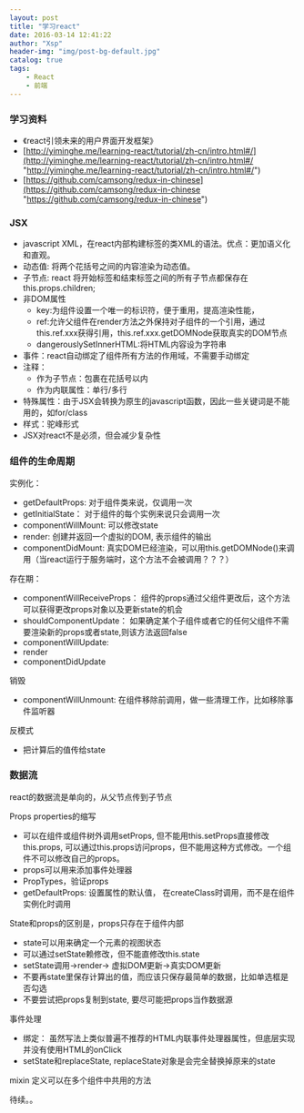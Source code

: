 ```yaml
---
layout: post
title: "学习react"
date: 2016-03-14 12:41:22
author: "Xsp"
header-img: "img/post-bg-default.jpg"
catalog: true
tags:
    - React
    - 前端
---
```



### 学习资料

+ 《react引领未来的用户界面开发框架》
+ [http://yiminghe.me/learning-react/tutorial/zh-cn/intro.html#/](http://yiminghe.me/learning-react/tutorial/zh-cn/intro.html#/ "http://yiminghe.me/learning-react/tutorial/zh-cn/intro.html#/")
+ [https://github.com/camsong/redux-in-chinese](https://github.com/camsong/redux-in-chinese "https://github.com/camsong/redux-in-chinese")


### JSX

+ javascript XML，在react内部构建标签的类XML的语法。优点：更加语义化和直观。
+ 动态值: 将两个花括号之间的内容渲染为动态值。
+ 子节点: react 将开始标签和结束标签之间的所有子节点都保存在this.props.children;
+ 非DOM属性
	+ key:为组件设置一个唯一的标识符，便于重用，提高渲染性能，
	+ ref:允许父组件在render方法之外保持对子组件的一个引用，通过this.ref.xxx获得引用，this.ref.xxx.getDOMNode获取真实的DOM节点
	+ dangerouslySetInnerHTML:将HTML内容设为字符串
+ 事件：react自动绑定了组件所有方法的作用域，不需要手动绑定
+ 注释：
	+ 作为子节点：包裹在花括号以内
	+ 作为内联属性：单行/多行
+ 特殊属性：由于JSX会转换为原生的javascript函数，因此一些关键词是不能用的，如for/class
+ 样式：驼峰形式
+ JSX对react不是必须，但会减少复杂性

### 组件的生命周期

实例化：

+ getDefaultProps: 对于组件类来说，仅调用一次
+ getInitialState： 对于组件的每个实例来说只会调用一次
+ componentWillMount: 可以修改state
+ render: 创建并返回一个虚拟的DOM, 表示组件的输出
+ componentDidMount: 真实DOM已经渲染，可以用this.getDOMNode()来调用（当react运行于服务端时，这个方法不会被调用？？？）

存在期：

+ componentWillReceiveProps： 组件的props通过父组件更改后，这个方法可以获得更改props对象以及更新state的机会
+ shouldComponentUpdate： 如果确定某个子组件或者它的任何父组件不需要渲染新的props或者state,则该方法返回false
+ componentWillUpdate: 
+ render
+ componentDidUpdate

销毁

+ componentWillUnmount: 在组件移除前调用，做一些清理工作，比如移除事件监听器

反模式
+ 把计算后的值传给state

### 数据流

react的数据流是单向的，从父节点传到子节点

Props
properties的缩写

+ 可以在组件或组件树外调用setProps, 但不能用this.setProps直接修改this.props, 可以通过this.props访问props，但不能用这种方式修改。一个组件不可以修改自己的props。
+ props可以用来添加事件处理器
+ PropTypes，验证props
+ getDefaultProps: 设置属性的默认值， 在createClass时调用，而不是在组件实例化时调用

State和props的区别是，props只存在于组件内部

+ state可以用来确定一个元素的视图状态
+ 可以通过setState赖修改，但不能直修改this.state
+ setState调用->render-> 虚拟DOM更新->真实DOM更新
+ 不要再state里保存计算出的值，而应该只保存最简单的数据，比如单选框是否勾选
+ 不要尝试把props复制到state, 要尽可能把props当作数据源

事件处理

+ 绑定： 虽然写法上类似普遍不推荐的HTML内联事件处理器属性，但底层实现并没有使用HTML的onClick
+ setState和replaceState, replaceState对象是会完全替换掉原来的state

mixin
定义可以在多个组件中共用的方法

待续。。
